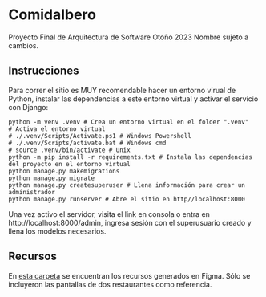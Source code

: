 # ComidaIbero
Proyecto Final de Arquitectura de Software Otoño 2023
Nombre sujeto a cambios.

## Instrucciones

Para correr el sitio es MUY recomendable hacer un entorno virual de Python, instalar las dependencias a este entorno
virtual y activar el servicio con Django:

~~~
python -m venv .venv # Crea un entorno virtual en el folder ".venv"
# Activa el entorno virtual
# ./.venv/Scripts/Activate.ps1 # Windows Powershell
# ./.venv/Scripts/activate.bat # Windows cmd
# source .venv/bin/activate # Unix
python -m pip install -r requirements.txt # Instala las dependencias del proyecto en el entorno virtual
python manage.py makemigrations
python manage.py migrate
python manage.py createsuperuser # Llena información para crear un administrador
python manage.py runserver # Abre el sitio en http//localhost:8000
~~~

Una vez activo el servidor, visita el link en consola o entra en http://localhost:8000/admin, ingresa sesión con el superusuario creado y llena los modelos necesarios.

## Recursos
En [esta carpeta](https://drive.google.com/drive/folders/1ZTkvD1_7hGe89xfl13xd2L3vC9TF4rSe?usp=drive_linkhttps://drive.google.com/drive/folders/1ZTkvD1_7hGe89xfl13xd2L3vC9TF4rSe?usp=drive_link) se encuentran los recursos generados en Figma. Sólo se incluyeron las pantallas de dos restaurantes como referencia.

